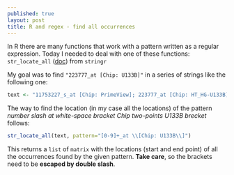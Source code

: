 ```yaml
---
published: true
layout: post
title: R and regex - find all occurrences
---
```


In R there are many functions that work with a pattern written as a regular expression. Today I needed to deal with one of these functions: `str_locate_all` ([doc](http://www.rdocumentation.org/packages/stringr/versions/1.1.0/topics/str_locate)) from `stringr`

My goal was to find `"223777_at [Chip: U133B]"` in a series of strings like the following one:

```R
text <- "11753227_s_at [Chip: PrimeView]; 223777_at [Chip: HT_HG-U133B]; 223777_PM_at [Chip: U133_Plus_PM]; 48336_at [Chip: U95B]; 223777_at [Chip: GeneProfilingArray]; g13477210_3p_at [Chip: U133_X3P]; MmugDNA.4759.1.S1_at [Chip: Rhesus]; 11753227_s_at [Chip: HG-U219]; ADXECADA.19261_s_at [Chip: Xcel]; ADXECRS.13279_at [Chip: Xcel]; ADXECRS.13279_x_at [Chip: Xcel]; 223777_at [Chip: U133B]; 223777_at [Chip: U133_Plus_2]; RC_T49570_at [Chip: Hu35KsubB]"
```

The way to find the location (in my case all the locations) of the pattern _number slash at white-space bracket Chip two-points U133B brecket_ follows:

```R
str_locate_all(text, pattern="[0-9]+_at \\[Chip: U133B\\]")
```

This returns a `list` of `matrix` with the locations (start and end point) of all the occurrences found by the given pattern. __Take care__, so the brackets need to be __escaped by double slash__.
